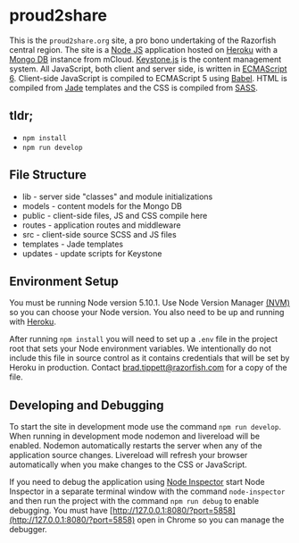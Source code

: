 # proud2share

This is the `proud2share.org` site, a pro bono undertaking of the Razorfish central region. The site is a [Node JS](https://nodejs.org) application hosted on [Heroku](https://www.heroku.com) with a [Mongo DB](https://docs.mongodb.org/manual/) instance from mCloud. [Keystone.js](http://keystonejs.com/docs/) is the content management system. All JavaScript, both client and server side, is written in [ECMAScript 6](http://es6-features.org/). Client-side JavaScript is compiled to ECMAScript 5 using [Babel](https://babeljs.io/). HTML is compiled from [Jade](http://jade-lang.com/) templates and the CSS is compiled from [SASS](http://sass-lang.com/).

## tldr;

- `npm install`
- `npm run develop`

## File Structure

- lib - server side "classes" and module initializations
- models - content models for the Mongo DB
- public - client-side files, JS and CSS compile here
- routes - application routes and middleware
- src - client-side source SCSS and JS files
- templates - Jade templates
- updates - update scripts for Keystone


## Environment Setup

You must be running Node version 5.10.1. Use Node Version Manager [(NVM)](https://github.com/creationix/nvm) so you can choose your Node version. You also need to be up and running with [Heroku](https://devcenter.heroku.com/articles/getting-started-with-nodejs#set-up).

After running `npm install` you will need to set up a `.env` file in the project root that sets your Node environment variables. We intentionally do not include this file in source control as it contains credentials that will be set by Heroku in production. Contact [brad.tippett@razorfish.com](mailto:brad.tippett@razorfish.com) for a copy of the file.

## Developing and Debugging

To start the site in development mode use the command `npm run develop`. When running in development mode nodemon and livereload will be enabled. Nodemon automatically restarts the server when any of the application source changes. Livereload will refresh your browser automatically when you make changes to the CSS or JavaScript.

If you need to debug the application using [Node Inspector](https://github.com/node-inspector/node-inspector) start Node Inspector in a separate terminal window with the command `node-inspector` and then run the project with the command `npm run debug` to enable debugging. You must have [http://127.0.0.1:8080/?port=5858](http://127.0.0.1:8080/?port=5858) open in Chrome so you can manage the debugger.